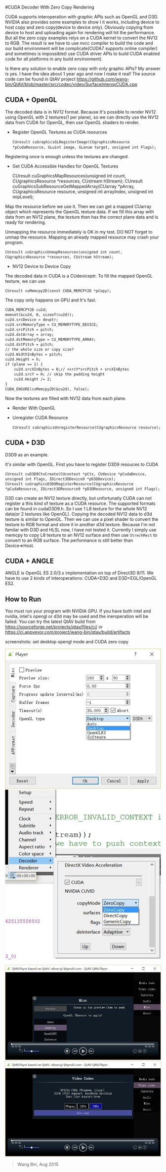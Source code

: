 #CUDA Decoder With Zero Copy Rendering

CUDA supports interoperation with graphic APIs such as OpenGL and D3D. NVIDIA also provides some examples to show I it works, including device to host copy and zero  copy(device to device only). Obviously copying from device to host and uploading again for rendering will hit the performance. But all the zero copy examples relys on a CUDA kernel to convert the NV12 to RGB. The result is we have to use nvcc compiler to build the code and our build environment will be complicate(CUDA7 supports online compiler) and sometimes is impossible(I use CUDA driver APIs to build CUDA enabled code for all platforms in any build environment).

Is there any solution to enable zero copy with only graphic APIs? My answer is yes. I have the idea about 1 year ago and now I make it real! The source code can be found in QtAV project https://github.com/wang-bin/QtAV/blob/master/src/codec/video/SurfaceInteropCUDA.cpp


## CUDA + OpenGL

The decoded data is in NV12 format. Because It's possible to render NV12 using OpenGL with 2 textures(1 per plane), so we can directly use the NV12 data from CUDA for OpenGL, then use OpenGL shaders to render.  

- Register OpenGL Textures as CUDA resources

    `CUresult cuGraphicsGLRegisterImage(CUgraphicsResource *pCudaResource, GLuint image, GLenum target, unsigned int Flags);`

Registering once is enough unless the textures are changed.

- Get CUDA Accessible Handles for OpenGL Textures

    CUresult cuGraphicsMapResources(unsigned int count, CUgraphicsResource *resources, CUstream hStream);
    CUresult cuGraphicsSubResourceGetMappedArray(CUarray *pArray, CUgraphicsResource resource, unsigned int arrayIndex, unsigned int mipLevel);

Map the resource before we use it. Then we can get a mapped CUarray object which represents the OpenGL texture data. If we fill this array with data from an NV12 plane, the texture then has the correct plane data and is ready for rendering.

Unmapping the resource immediately is OK in my test. DO NOT forget to unmap the resource. Mapping an already mapped resource may crash your program.

    CUresult cuGraphicsUnmapResources(unsigned int count, CUgraphicsResource *resources, CUstream hStream);


- NV12 Device to Device Copy

The decoded data in CUDA is a CUdeviceptr. To fill the mapped OpenGL texture, we can use 

    CUresult cuMemcpy2D(const CUDA_MEMCPY2D *pCopy);

The copy only happens on GPU and It's fast.

    CUDA_MEMCPY2D cu2d;
    memset(&cu2d, 0, sizeof(cu2d));
    cu2d.srcDevice = devptr;
    cu2d.srcMemoryType = CU_MEMORYTYPE_DEVICE;
    cu2d.srcPitch = pitch;
    cu2d.dstArray = array;
    cu2d.dstMemoryType = CU_MEMORYTYPE_ARRAY;
    cu2d.dstPitch = pitch;
    // the whole size or copy size?
    cu2d.WidthInBytes = pitch;
    cu2d.Height = h;
    if (plane == 1) {
        cu2d.srcXInBytes = 0;// +srcY*srcPitch + srcXInBytes
        cu2d.srcY = H; // skip the padding height
        cu2d.Height /= 2;
    }
    CUDA_ENSURE(cuMemcpy2D(&cu2d), false);

Now the textures are filled with NV12 data from each plane.

- Render With OpenGL
- Unregister CUDA Resource

    `CUresult cuGraphicsUnregisterResource(CUgraphicsResource resource);`

## CUDA + D3D

D3D9 as an example.


It's similar with OpenGL. First you have to register D3D9 resouces to CUDA

    CUresult cuD3D9CtxCreate(CUcontext *pCtx, CUdevice *pCudaDevice, unsigned int Flags, IDirect3DDevice9 *pD3DDevice);
    CUresult cuGraphicsD3D9RegisterResource(CUgraphicsResource *pCudaResource, IDirect3DResource9 *pD3DResource, unsigned int Flags);

D3D can create an NV12 texture directly, but unfortunatly CUDA can not register a this kind of texture as a CUDA resource. The supported formats can be found in cudaD3D9.h. So I use 1 L8 texture for the whole NV12 data(or 2 textures like OpenGL). Copying the decoded NV12 data to d3d texture is similar to OpenGL. Then we can use a pixel shader to convert the texture to RGB format and store it in another d3d texture. Because I'm not familar with D3D and HLSL now, I have not tested it. Currently I simply use memcpy to copy L8 texture to an NV12 surface and then use `StrechRect` to convert to an RGB surface. The performance is still better than Device=>Host.


## CUDA + ANGLE

ANGLE is OpenGL ES 2.0/3.x implementation on top of Direct3D 9/11. We have to use 2 kinds of interoperations: CUDA+D3D and D3D+EGL/OpenGL ES2.

## How to Run

You must run your program with NVIDIA GPU. If you have both intel and nvidia, intel's opengl or d3d may be used and the ineroperation will be failed. You can try the latest QtAV build from https://sourceforge.net/projects/qtav/files/ci/ or https://ci.appveyor.com/project/wang-bin/qtav/build/artifacts

screenshots: set desktop opengl mode and CUDA zero copy

![](images/cuda_0copy_player_gl.jpg "OpenGL in player") ![](images/cuda_0copy_player.jpg "CUDA 0-copy in player")

![](images/cuda_0copy_qmlplayer_gl.jpg "OpenGL in QMLPlayer")![](images/cuda_0copy_qmlplayer.jpg "CUDA 0-copy in QMLPlayer")




> Wang Bin, Aug 2015
